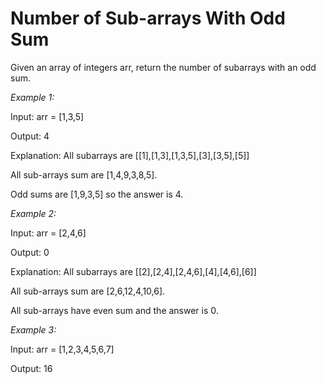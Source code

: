 # Number of Sub-arrays With Odd Sum

Given an array of integers arr, return the number of subarrays with an odd sum.

*Example 1:*

Input: arr = [1,3,5]

Output: 4

Explanation: All subarrays are [[1],[1,3],[1,3,5],[3],[3,5],[5]]

All sub-arrays sum are [1,4,9,3,8,5].

Odd sums are [1,9,3,5] so the answer is 4.

*Example 2:*

Input: arr = [2,4,6]

Output: 0

Explanation: All subarrays are [[2],[2,4],[2,4,6],[4],[4,6],[6]]

All sub-arrays sum are [2,6,12,4,10,6].

All sub-arrays have even sum and the answer is 0.

*Example 3:*

Input: arr = [1,2,3,4,5,6,7]

Output: 16